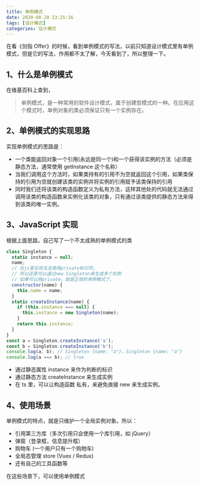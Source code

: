 ```yaml
---
title: 单例模式
date: 2020-08-20 23:25:16
tags: [设计模式]
categories: 设计模式
---
```


在看《剑指 Offer》的时候，看到单例模式的写法，以前只知道设计模式里有单例模式，但是它的写法，作用都不太了解，今天看到了，所以整理一下。

## 1、什么是单例模式

在维基百科上查到，

> 单例模式，是一种常用的软件设计模式，属于创建型模式的一种。在应用这个模式时，单例对象的类必须保证只有一个实例存在。

## 2、单例模式的实现思路

实现单例模式的思路是：

- 一个类能返回对象一个引用(永远是同一个)和一个获得该实例的方法（必须是静态方法，通常使用 getInstance 这个名称）
- 当我们调用这个方法时，如果类持有的引用不为空就返回这个引用，如果类保持的引用为空就创建该类的实例并将实例的引用赋予该类保持的引用
- 同时我们还将该类的构造函数定义为私有方法，这样其他处的代码就无法通过调用该类的构造函数来实例化该类的对象，只有通过该类提供的静态方法来得到该类的唯一实例。

## 3、JavaScript 实现

根据上面思路，自己写了一个不太成熟的单例模式的类

```js
class Singleton {
  static instance = null;
  name;
  // 在js里实现无法使用private标识符，
  // 所以还是可以通过new Singleton来生成多个实例
  // 如果可以用private，就是正规的单例模式了。
  constructor(name) {
    this.name = name;
  }
  static createInstance(name) {
    if (this.instance === null) {
      this.instance = new Singleton(name);
    }
    return this.instance;
  }
}
const a = Singleton.createInstance('a');
const b = Singleton.createInstance('b');
console.log(a, b); // Singleton {name: "a"}，Singleton {name: "a"}
console.log(a === b); // true
```

- 通过静态属性 instance 来作为判断的标识
- 通过静态方法 createInstance 来生成实例
- 在 ts 里，可以让构造函数 私有，来避免直接 new 来生成实例。

## 4、使用场景

单例模式的特点，就是只维护一个全局实例对象。所以：

- 引用第三方库（多次引用只会使用一个库引用，如 jQuery）
- 弹窗（登录框，信息提升框）
- 购物车 (一个用户只有一个购物车)
- 全局态管理 store (Vuex / Redux)
- 还有自己的工具函数等

在这些场景下，可以使用单例模式
